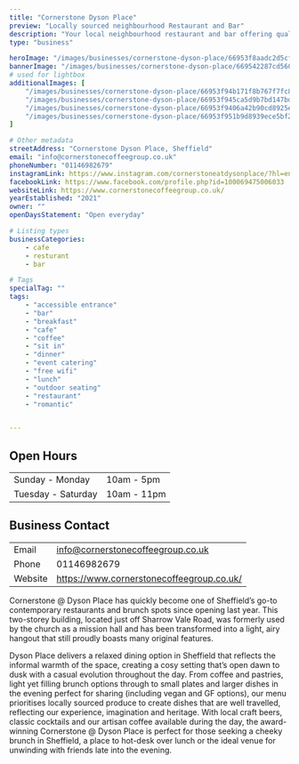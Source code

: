 ```yaml
---
title: "Cornerstone Dyson Place"
preview: "Locally sourced neighbourhood Restaurant and Bar"
description: "Your local neighbourhood restaurant and bar offering quality plates all day, every day. Our life in hospitality has taught us that the best venues are a collection of simple things done well. At the cornerstone of any good venue is good food, sourced locally, made thoughtfully and served with a welcome to match the quality."
type: "business"

heroImage: "/images/businesses/cornerstone-dyson-place/66953f8aadc2d5cf6630bc87_Cornerstone-1%20-%20Richard%20Massarella.jpg"
bannerImage: "/images/businesses/cornerstone-dyson-place/669542287cd5605f6114b791_Cornerstone-80%20-%20Richard%20Massarella.jpg"
# used for lightbox
additionalImages: [
    "/images/businesses/cornerstone-dyson-place/66953f94b171f8b767f7fc89_Cornerstone-18%20-%20Richard%20Massarella.jpg",
    "/images/businesses/cornerstone-dyson-place/66953f945ca5d9b7bd147bd1_Cornerstone-35%20-%20Richard%20Massarella.jpg",
    "/images/businesses/cornerstone-dyson-place/66953f9406a42b90cd8925e3_Cornerstone-80%20-%20Richard%20Massarella.jpg",
    "/images/businesses/cornerstone-dyson-place/66953f951b9d8939ece5bf23_DSC08564%20-%20Richard%20Massarella.jpg"
]

# Other metadata
streetAddress: "Cornerstone Dyson Place, Sheffield"
email: "info@cornerstonecoffeegroup.co.uk"
phoneNumber: "01146982679"
instagramLink: https://www.instagram.com/cornerstoneatdysonplace/?hl=en
facebookLink: https://www.facebook.com/profile.php?id=100069475006033
websiteLink: https://www.cornerstonecoffeegroup.co.uk/
yearEstablished: "2021"
owner: ""
openDaysStatement: "Open everyday"

# Listing types
businessCategories:
    - cafe
    - resturant
    - bar

# Tags
specialTag: ""
tags:
    - "accessible entrance"
    - "bar"
    - "breakfast"
    - "cafe"
    - "coffee"
    - "sit in"
    - "dinner"
    - "event catering"
    - "free wifi"
    - "lunch"
    - "outdoor seating"
    - "restaurant"
    - "romantic"


---
```


## Open Hours

|                    |             |
| ------------------ | ----------- |
| Sunday - Monday    | 10am - 5pm  |
| Tuesday - Saturday | 10am - 11pm |

## Business Contact

|         |                                           |
| ------- | ----------------------------------------- |
| Email   | info@cornerstonecoffeegroup.co.uk         |
| Phone   | 01146982679                               |
| Website | https://www.cornerstonecoffeegroup.co.uk/ |

Cornerstone @ Dyson Place has quickly become one of Sheffield’s go-to contemporary restaurants and brunch spots since opening last year. This two-storey building, located just off Sharrow Vale Road, was formerly used by the church as a mission hall and has been transformed into a light, airy hangout that still proudly boasts many original features.

Dyson Place delivers a relaxed dining option in Sheffield that reflects the informal warmth of the space, creating a cosy setting that’s open dawn to dusk with a casual evolution throughout the day. From coffee and pastries, light yet filling brunch options through to small plates and larger dishes in the evening perfect for sharing (including vegan and GF options), our menu prioritises locally sourced produce to create dishes that are well travelled, reflecting our experience, imagination and heritage. With local craft beers, classic cocktails and our artisan coffee available during the day, the award-winning Cornerstone @ Dyson Place is perfect for those seeking a cheeky brunch in Sheffield, a place to hot-desk over lunch or the ideal venue for unwinding with friends late into the evening.